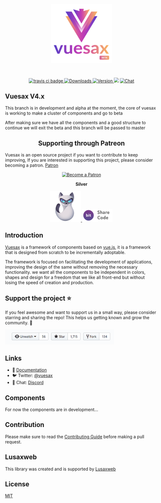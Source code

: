 <p align="center">
  <a href="https://lusaxweb.github.io/vuesax/">
<img width="40%" src="https://raw.githubusercontent.com/lusaxweb/vuesax/master/public/vuesax-logo-beta.png" alt="vuesax" />
   </a>
  </p>

  </br>

  <p align="center">
  <a href="https://travis-ci.org/lusaxweb/vuesax">
    <img src="https://img.shields.io/travis/lusaxweb/vuesax.svg" alt="travis ci badge">
  </a>
  <a href="https://www.npmjs.com/package/vuesax">
    <img src="https://img.shields.io/npm/dm/vuesax.svg" alt="Downloads">
  </a>
  <a href="https://www.npmjs.com/package/vuesax">
    <img src="https://img.shields.io/npm/v/vuesax.svg" alt="Version">
  </a>
  <a href="https://www.npmjs.com/package/vuesax"><img src="https://img.shields.io/npm/l/vuesax.svg" /></a>
  <a href="https://discord.gg/9dsKtvB">
    <img src="https://discordapp.com/api/guilds/467198491920433153/widget.png" alt="Chat">
  </a>
</p>

## Vuesax V4.x

This branch is in development and alpha at the moment, the core of vuesax is working to make a cluster of components and go to beta

After making sure we have all the components and a good structure to continue we will exit the beta and this branch will be passed to master


<h2 align="center">Supporting through Patreon</h2>

Vuesax is an open source project if you want to contribute to keep improving, If you are interested in supporting this project, please consider becoming a patron. [Patron](https://www.patreon.com/bePatron?c=1567892)

<p align="center">
  <a href="https://www.patreon.com/bePatron?c=1567892">
    <img src="https://c5.patreon.com/external/logo/become_a_patron_button.png" alt="Become a Patron" />
  </a>
</p>

<p align="center"><b>Silver</b></p>

<p align="center">
  <a href="https://tipe.io/">
    <img width="20%" src="https://raw.githubusercontent.com/lusaxweb/vuesax/master/docs/.vuepress/public/tipe.png" alt="Tipe" />
   </a>
  <a href="https://bitsrc.io/">
    <img width="20%" src="https://raw.githubusercontent.com/lusaxweb/vuesax/master/docs/.vuepress/public/bit-share-code.png" alt="Bit">
  </a>
 </p>

## Introduction

[Vuesax](https://lusaxweb.github.io/vuesax/) is a framework of components based on [vue.js](https://vuejs.org/), it is a framework that is designed from scratch to be incrementally adoptable.

The framework is focused on facilitating the development of applications, improving the design of the same without removing the necessary functionality. we want all the components to be independent in colors, shapes and design for a freedom that we like all front-end but without losing the speed of creation and production.

## Support the project ⭐

If you feel awesome and want to support us in a small way, please consider starring and sharing the repo! This helps us getting known and grow the community. 🙏

<img src="https://raw.githubusercontent.com/lusaxweb/vuesax/master/public/github-vuesax-star.gif" alt="vuesax-star" />

## Links

- 📘 [Documentation](https://lusaxweb.github.io/vuesax/)
- 🐦 Twitter: [@vuesax](https://twitter.com/vuesax)
- 💬 Chat: [Discord](https://discord.gg/gd2kAjn)

## Components

For now the components are in development...

## Contribution
Please make sure to read the [Contributing Guide](https://raw.githubusercontent.com/lusaxweb/vuesax/master/CONTRIBUTING.md) before making a pull request.

## Lusaxweb

This library was created and is supported by [Lusaxweb](http://lusaxweb.net/)

## License

[MIT](https://raw.githubusercontent.com/lusaxweb/vuesax/master/LICENSE)
